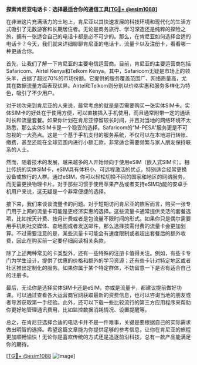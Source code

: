 **探索肯尼亚电话卡：选择最适合你的通信工具[[TG💪+ @esim1088](https://t.me/s/esim1088)]**

在非洲这片充满活力的土地上，肯尼亚以其快速发展的科技环境和现代化的生活方式吸引了无数游客和长期居住者。无论是商务旅行、学习深造还是纯粹的探险之旅，拥有一张适合自己的电话卡都是必不可少的。那么，在肯尼亚如何选择合适的电话卡？今天，我们就来详细聊聊肯尼亚的电话卡、流量卡以及注册卡，看看哪一种更适合你。

首先，让我们了解一下肯尼亚的主要电信运营商。目前，肯尼亚的主要运营商包括Safaricom、Airtel Kenya和Telkom Kenya。其中，Safaricom无疑是市场上的领头羊，占据了超过70%的市场份额。它提供的服务覆盖范围广、网络质量高，尤其在数据流量方面表现优异。Airtel和Telkom则分别以价格实惠和服务多样化为特色，吸引了不少用户。

对于初次来到肯尼亚的人来说，最常考虑的就是是否需要购买一张实体SIM卡。实体SIM卡的好处在于使用方便，可以直接插入手机使用，而且通常附带一定的通话时长和流量套餐。如果你计划在肯尼亚停留较长时间，并且对当地的网络环境不太熟悉，那么实体SIM卡是一个稳妥的选择。Safaricom的“M-PESA”服务更是不可忽视的一大亮点。这是一个基于手机支付的服务系统，不仅可以在本地进行转账、缴费，甚至还能在全球范围内进行小额汇款，非常适合需要频繁与家人朋友保持联系的人士。

然而，随着技术的发展，越来越多的人开始倾向于使用eSIM（嵌入式SIM卡）。相比传统的实体SIM卡，eSIM具有体积小、可远程激活的优点，特别适合经常更换设备或旅行的人群。通过eSIM，你可以轻松切换不同的国家和地区的网络服务，而无需更换物理卡片。对于那些习惯于使用苹果产品或者支持eSIM功能的安卓手机用户来说，这无疑是一个非常便捷的选择。

接下来，我们来谈谈流量卡的问题。对于短期访问肯尼亚的旅客而言，购买一张专门用于上网的流量卡可能是更经济实惠的选择。这些流量卡通常提供灵活的套餐选项，比如按天计费、按月计费或者是包流量不限时间的形式。如果你只是偶尔需要用手机刷社交媒体、查地图或者发送邮件，那么选择按需付费的流量卡会更加划算。不过需要注意的是，某些流量卡可能会有速度限制或者超出套餐后的额外收费，因此在购买前一定要仔细阅读相关条款。

除了上述两种常见的卡类型外，还有一些特殊的注册卡值得关注。例如，有些卡专门为学生设计，提供了优惠的价格和额外的学习资源；还有些卡针对特定地区或者社区推出定制化的服务。如果你属于某个特定群体，不妨留意一下是否有适合自己的注册卡。

最后，无论你是选择实体SIM卡还是eSIM，亦或是流量卡，都建议提前做好功课。可以通过查看各大运营商官网获取最新的资费信息，也可以咨询当地的朋友或者导游获取第一手经验。此外，还可以下载一些比较流行的第三方应用程序来帮助你更好地管理通讯费用，比如监控数据消耗情况、设置提醒等。

总之，在肯尼亚选择合适的电话卡并不是一件难事，关键是要根据自己的实际需求做出明智的选择。希望这篇文章能为你提供足够的参考信息，让你在肯尼亚的旅程更加顺畅愉快！无论你是喜欢传统的方式还是追逐前沿科技，总有一款产品能满足你的期待。

[[TG💪+ @esim1088](https://t.me/s/esim1088) ![Image](https://i.postimg.cc/4NQfJmqS/Snipaste-2025-05-13-00-14-12.png)]